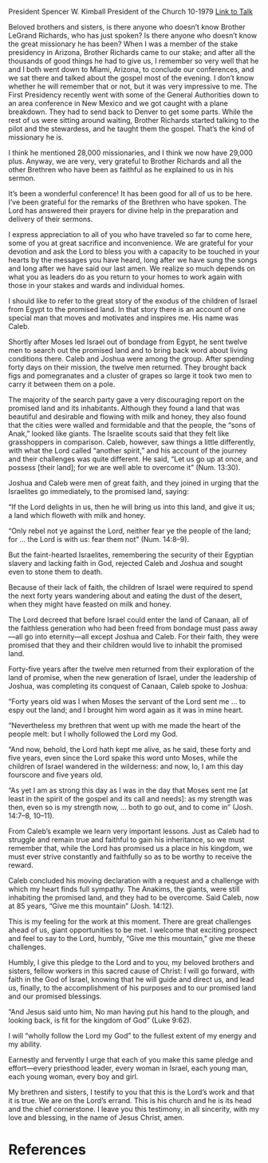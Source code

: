 President Spencer W. Kimball
President of the Church
10-1979
[Link to Talk](https://www.churchofjesuschrist.org/study/general-conference/1979/10/give-me-this-mountain?lang=eng)

Beloved brothers and sisters, is there anyone who doesn’t know Brother LeGrand Richards, who has just spoken? Is there anyone who doesn’t know the great missionary he has been? When I was a member of the stake presidency in Arizona, Brother Richards came to our stake; and after all the thousands of good things he had to give us, I remember so very well that he and I both went down to Miami, Arizona, to conclude our conferences, and we sat there and talked about the gospel most of the evening. I don’t know whether he will remember that or not, but it was very impressive to me. The First Presidency recently went with some of the General Authorities down to an area conference in New Mexico and we got caught with a plane breakdown. They had to send back to Denver to get some parts. While the rest of us were sitting around waiting, Brother Richards started talking to the pilot and the stewardess, and he taught them the gospel. That’s the kind of missionary he is.

I think he mentioned 28,000 missionaries, and I think we now have 29,000 plus. Anyway, we are very, very grateful to Brother Richards and all the other Brethren who have been as faithful as he explained to us in his sermon.

It’s been a wonderful conference! It has been good for all of us to be here. I’ve been grateful for the remarks of the Brethren who have spoken. The Lord has answered their prayers for divine help in the preparation and delivery of their sermons.

I express appreciation to all of you who have traveled so far to come here, some of you at great sacrifice and inconvenience. We are grateful for your devotion and ask the Lord to bless you with a capacity to be touched in your hearts by the messages you have heard, long after we have sung the songs and long after we have said our last amen. We realize so much depends on what you as leaders do as you return to your homes to work again with those in your stakes and wards and individual homes.

I should like to refer to the great story of the exodus of the children of Israel from Egypt to the promised land. In that story there is an account of one special man that moves and motivates and inspires me. His name was Caleb.

Shortly after Moses led Israel out of bondage from Egypt, he sent twelve men to search out the promised land and to bring back word about living conditions there. Caleb and Joshua were among the group. After spending forty days on their mission, the twelve men returned. They brought back figs and pomegranates and a cluster of grapes so large it took two men to carry it between them on a pole.

The majority of the search party gave a very discouraging report on the promised land and its inhabitants. Although they found a land that was beautiful and desirable and flowing with milk and honey, they also found that the cities were walled and formidable and that the people, the “sons of Anak,” looked like giants. The Israelite scouts said that they felt like grasshoppers in comparison. Caleb, however, saw things a little differently, with what the Lord called “another spirit,” and his account of the journey and their challenges was quite different. He said, “Let us go up at once, and possess [their land]; for we are well able to overcome it” (Num. 13:30).

Joshua and Caleb were men of great faith, and they joined in urging that the Israelites go immediately, to the promised land, saying:

“If the Lord delights in us, then he will bring us into this land, and give it us; a land which floweth with milk and honey.

“Only rebel not ye against the Lord, neither fear ye the people of the land; for … the Lord is with us: fear them not” (Num. 14:8–9).

But the faint-hearted Israelites, remembering the security of their Egyptian slavery and lacking faith in God, rejected Caleb and Joshua and sought even to stone them to death.

Because of their lack of faith, the children of Israel were required to spend the next forty years wandering about and eating the dust of the desert, when they might have feasted on milk and honey.

The Lord decreed that before Israel could enter the land of Canaan, all of the faithless generation who had been freed from bondage must pass away—all go into eternity—all except Joshua and Caleb. For their faith, they were promised that they and their children would live to inhabit the promised land.

Forty-five years after the twelve men returned from their exploration of the land of promise, when the new generation of Israel, under the leadership of Joshua, was completing its conquest of Canaan, Caleb spoke to Joshua:

“Forty years old was I when Moses the servant of the Lord sent me … to espy out the land; and I brought him word again as it was in mine heart.

“Nevertheless my brethren that went up with me made the heart of the people melt: but I wholly followed the Lord my God.

“And now, behold, the Lord hath kept me alive, as he said, these forty and five years, even since the Lord spake this word unto Moses, while the children of Israel wandered in the wilderness: and now, lo, I am this day fourscore and five years old.

“As yet I am as strong this day as I was in the day that Moses sent me [at least in the spirit of the gospel and its call and needs]: as my strength was then, even so is my strength now, … both to go out, and to come in” (Josh. 14:7–8, 10–11).

From Caleb’s example we learn very important lessons. Just as Caleb had to struggle and remain true and faithful to gain his inheritance, so we must remember that, while the Lord has promised us a place in his kingdom, we must ever strive constantly and faithfully so as to be worthy to receive the reward.

Caleb concluded his moving declaration with a request and a challenge with which my heart finds full sympathy. The Anakims, the giants, were still inhabiting the promised land, and they had to be overcome. Said Caleb, now at 85 years, “Give me this mountain” (Josh. 14:12).

This is my feeling for the work at this moment. There are great challenges ahead of us, giant opportunities to be met. I welcome that exciting prospect and feel to say to the Lord, humbly, “Give me this mountain,” give me these challenges.

Humbly, I give this pledge to the Lord and to you, my beloved brothers and sisters, fellow workers in this sacred cause of Christ: I will go forward, with faith in the God of Israel, knowing that he will guide and direct us, and lead us, finally, to the accomplishment of his purposes and to our promised land and our promised blessings.

“And Jesus said unto him, No man having put his hand to the plough, and looking back, is fit for the kingdom of God” (Luke 9:62).

I will “wholly follow the Lord my God” to the fullest extent of my energy and my ability.

Earnestly and fervently I urge that each of you make this same pledge and effort—every priesthood leader, every woman in Israel, each young man, each young woman, every boy and girl.

My brethren and sisters, I testify to you that this is the Lord’s work and that it is true. We are on the Lord’s errand. This is his church and he is its head and the chief cornerstone. I leave you this testimony, in all sincerity, with my love and blessing, in the name of Jesus Christ, amen.

# References
